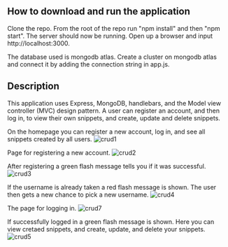 ## How to download and run the application
Clone the repo. From the root of the repo run "npm install" and then "npm start". The server should now be running. Open up a browser and input http://localhost:3000.

The database used is mongodb atlas. Create a cluster on mongodb atlas and connect it by adding the connection string in app.js.

## Description

This application uses Express, MongoDB, handlebars, and the Model view controller (MVC) design pattern. A user can register an account, and then log in, to view their own snippets, and create, update and delete snippets.

On the homepage you can register a new account, log in, and see all snippets created by all users.
![crud1](https://user-images.githubusercontent.com/112863208/201315343-0d94fe65-6a94-4574-be47-919596c65fd0.png)

Page for registering a new account.
![crud2](https://user-images.githubusercontent.com/112863208/201315379-4d8c68bc-39ac-4a30-a10a-a763530e03a0.png)

After registering a green flash message tells you if it was successful.
![crud3](https://user-images.githubusercontent.com/112863208/201315418-130c8dd4-428b-43aa-8ff5-6706cc9ac423.png)

If the username is already taken a red flash message is shown. The user then gets a new chance to pick a new username.
![crud4](https://user-images.githubusercontent.com/112863208/201315452-8835570a-bfc4-4c2d-aac5-f83021ceb624.png)

The page for logging in.
![crud7](https://user-images.githubusercontent.com/112863208/201315550-3d27df67-d426-458c-963b-48cb17a9bc34.png)

If successfully logged in a green flash message is shown. Here you can view cretaed snippets, and create, update, and delete your snippets.
![crud5](https://user-images.githubusercontent.com/112863208/201315596-a2c146f1-3f8b-4bae-a20c-41ededfdc834.png)





